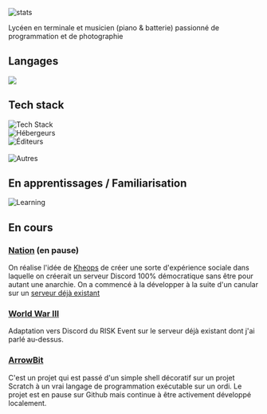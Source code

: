 ![stats](https://github-readme-stats.vercel.app/api?username=okayhappex&theme=ambient_gradient&show_icons=true)


Lycéen en terminale et musicien (piano & batterie) passionné de programmation et de photographie

## Langages
<a href="https://github.com/anuraghazra/GitHub-Readme-stats"><img src="https://github-readme-stats.vercel.app/api/top-langs/?layout=donut&username=okayhappex&theme=transparent&count_private=true" /></a>

## Tech stack
![Tech Stack](https://skillicons.dev/icons?i=nodejs,vite,tailwind,electron,express,flask,vue,next&perline=8) <br>
![Hébergeurs](https://skillicons.dev/icons?i=vercel,cloudflare,supabase&perline=8) <br>
![Éditeurs](https://skillicons.dev/icons?i=replit,github,git,vscode,figma&perline=8) <br><br>
![Autres](https://skillicons.dev/icons?i=discord,bots,npm&perline=8)

## En apprentissages / Familiarisation
![Learning](https://skillicons.dev/icons?i=svelte,react,powershell,bash&perline=8)

En cours
-----

### [Nation](https://github.com/1nserv) (en pause)
On réalise l'idée de [Kheops](https://github.com/DebilityKheops) de créer une sorte d'expérience sociale dans laquelle on créerait un serveur Discord 100% démocratique sans être pour autant une anarchie. On a commencé à la développer à la suite d'un canular sur un [serveur déjà existant](https://dsc.gg/1scr)

### [World War III](https://github.com/1scr/MoR.bot)
Adaptation vers Discord du RISK Event sur le serveur déjà existant dont j'ai parlé au-dessus.

### [ArrowBit](https://github.com/arr-setup)
C'est un projet qui est passé d'un simple shell décoratif sur un projet Scratch à un vrai langage de programmation exécutable sur un ordi. Le projet est en pause sur Github mais continue à être activement développé localement.
